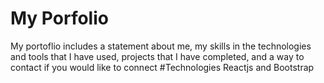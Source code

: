# My Porfolio
My portoflio includes a statement about me, my skills in the technologies and tools that I have used, projects that I have completed, and a way to contact if you would like to connect
#Technologies 
Reactjs and Bootstrap

